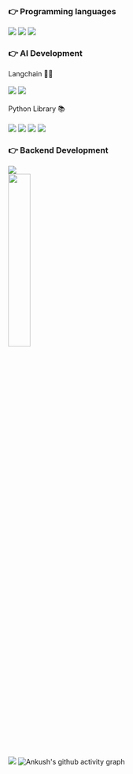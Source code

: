 
<div align="">
  <div align= "center">
  </div>
 
 ### 👉 Programming languages
<img src="https://img.shields.io/badge/JAVA-007396?style=for-the-badge&logo=java&logoColor=white">
<img src="https://img.shields.io/badge/Python-007396?style=for-the-badge&logo=python&logoColor=white">
<img src="https://img.shields.io/badge/C-4479A1?style=for-the-badge&logo=C&logoColor=white">
 <br/>
 
 ###  👉 AI Development
 Langchain 🦜️🔗
  <br/>
  <br/>
 <img src="https://img.shields.io/badge/OpenAI-0000000?style=for-the-badge&logo=openai&logoColor=white">
 <img src="https://img.shields.io/badge/Gemini-886FBF?style=for-the-badge&logo=googlebard&logoColor=white">
  <br/>
  <br/>
Python Library 📚
 <br/>
 <br/>
  <img src="https://img.shields.io/badge/PyTorch-EE4C2C?style=for-the-badge&logo=pytorch&logoColor=white">
 <img src="https://img.shields.io/badge/Tensorflow-f9940c?style=for-the-badge&logo=tensorflow&logoColor=white">
   <img src="https://img.shields.io/badge/Numpy-013243?style=for-the-badge&logo=numpy&logoColor=white">
    <img src="https://img.shields.io/badge/Scikit learn-F7931E?style=for-the-badge&logo=scikitlearn&logoColor=white">

 
###  👉 Backend Development
 <img src="https://img.shields.io/badge/Springboot-0000000?style=for-the-badge&logo=springboot&logoColor=white"/>

</div>
  
  <img width="30%" height="30%" src="https://github-readme-stats.vercel.app/api/top-langs/?username=Skkuhodomo&layout=compact&hide_border=true&title_color=00b3ff&text_color=00b4ff&bg_color=0d1117" />
</div> 

![](https://komarev.com/ghpvc/?username=Skkuhodomo)
![Ankush's github activity graph](https://github-readme-activity-graph.vercel.app/graph?username=Skkuhodomo&bg_color=0d1117&color=ffffff&line=00b3ff&point=f9fafa&area=true&hide_border=true)



